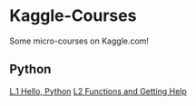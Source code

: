 # Kaggle-Courses
Some micro-courses on Kaggle.com!

## Python
[L.1 Hello, Python](Python%20%231%20Exercise_%20Syntax%2C%20Variables%2C%20and%20Numbers.ipynb)
[L2 Functions and Getting Help]()
